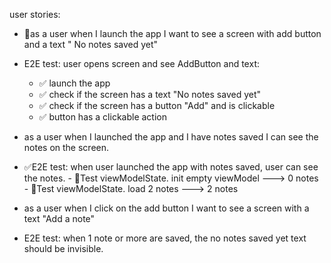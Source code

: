 
user stories: 

- 🙌as a user when I launch the app I want to see  a screen with add button and a text " No notes saved yet"
- E2E test: user opens screen and see AddButton and text: 
    - ✅ launch the app
    - ✅ check if the screen has a text "No notes saved yet"
    - ✅ check if the screen has a button "Add" and is clickable
    - ✅ button has a clickable action
- as a user when I launched the app and I have notes saved I can see the notes on the screen.
- ✅E2E test: when user launched the app with notes saved, user can see the notes. 
      - 🤲Test viewModelState. init empty viewModel ---> 0 notes
      - 🤲Test viewModelState. load 2 notes ---> 2 notes

- as a user when I click on the add button I want to see a screen with a text "Add a note"
- E2E test: when 1 note or more are saved, the no notes saved yet text should be invisible. 